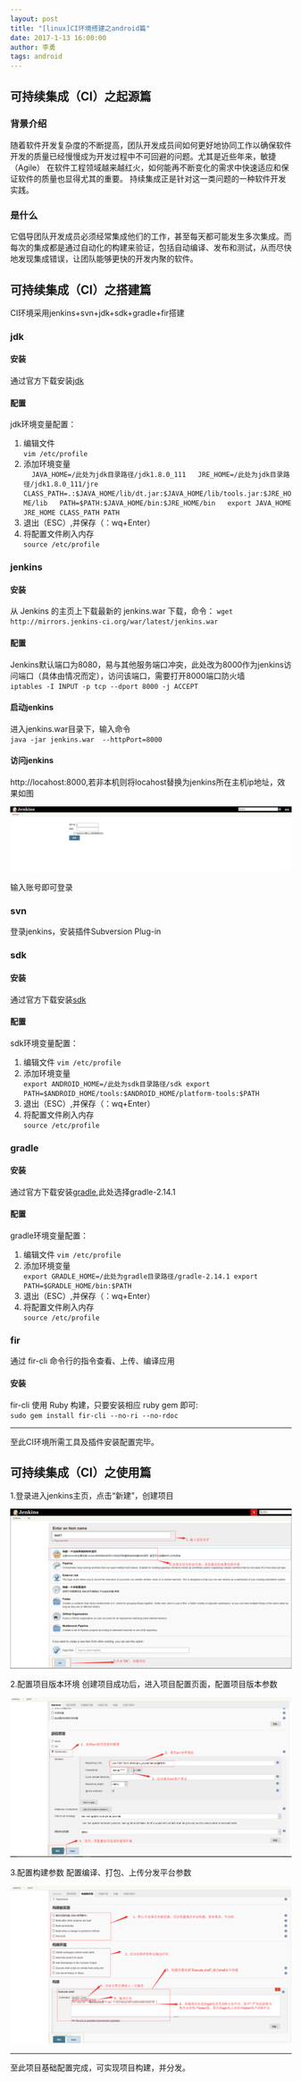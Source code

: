 ```yaml
---
layout: post
title: "[linux]CI环境搭建之android篇"
date: 2017-1-13 16:00:00
author: 李勇
tags: android
---
```



## 可持续集成（CI）之起源篇

### 背景介绍
随着软件开发复杂度的不断提高，团队开发成员间如何更好地协同工作以确保软件开发的质量已经慢慢成为开发过程中不可回避的问题。尤其是近些年来，敏捷（Agile） 在软件工程领域越来越红火，如何能再不断变化的需求中快速适应和保证软件的质量也显得尤其的重要。 持续集成正是针对这一类问题的一种软件开发实践。

### 是什么
它倡导团队开发成员必须经常集成他们的工作，甚至每天都可能发生多次集成。而每次的集成都是通过自动化的构建来验证，包括自动编译、发布和测试，从而尽快地发现集成错误，让团队能够更快的开发内聚的软件。

## 可持续集成（CI）之搭建篇
CI环境采用jenkins+svn+jdk+sdk+gradle+fir搭建

### jdk

#### 安装
通过官方下载安装[jdk](http://java.com/)   

#### 配置
jdk环境变量配置：  
1. 编辑文件  
`vim /etc/profile` 
2. 添加环境变量  
`  
	JAVA_HOME=/此处为jdk目录路径/jdk1.8.0_111  
    JRE_HOME=/此处为jdk目录路径/jdk1.8.0_111/jre  
    CLASS_PATH=.:$JAVA_HOME/lib/dt.jar:$JAVA_HOME/lib/tools.jar:$JRE_HOME/lib  
    PATH=$PATH:$JAVA_HOME/bin:$JRE_HOME/bin  
    export JAVA_HOME JRE_HOME CLASS_PATH PATH  `   
3. 退出（ESC）,并保存（：wq+Enter）  
4. 将配置文件刷入内存  
`source /etc/profile`

### jenkins
  
#### 安装
从 Jenkins 的主页上下载最新的 jenkins.war 下载，命令：
`wget http://mirrors.jenkins-ci.org/war/latest/jenkins.war`
  
#### 配置
Jenkins默认端口为8080，易与其他服务端口冲突，此处改为8000作为jenkins访问端口（具体由情况而定），访问该端口，需要打开8000端口防火墙  
`
iptables -I INPUT -p tcp --dport 8000 -j ACCEPT
` 

#### 启动jenkins
进入jenkins.war目录下，输入命令  
`
java -jar jenkins.war  --httpPort=8000
`  

#### 访问jenkins
http://locahost:8000,若非本机则将locahost替换为jenkins所在主机ip地址，效果如图

![](/img/post/Jenkins_android/jenkins_longin.png)

输入账号即可登录

### svn
登录jenkins，安装插件Subversion Plug-in

### sdk  
 
#### 安装
通过官方下载安装[sdk](https://developer.android.com/index.html)  
  
#### 配置
sdk环境变量配置：  
1. 编辑文件 
`vim /etc/profile`  
2. 添加环境变量  
`
    export ANDROID_HOME=/此处为sdk目录路径/sdk
	export PATH=$ANDROID_HOME/tools:$ANDROID_HOME/platform-tools:$PATH
`  
3. 退出（ESC）,并保存（：wq+Enter）  
4. 将配置文件刷入内存  
`source /etc/profile`

### gradle  

#### 安装
通过官方下载安装[gradle](https://gradle.org/gradle-download/),此处选择gradle-2.14.1  

#### 配置
gradle环境变量配置：  
1. 编辑文件 
`vim /etc/profile`  
2. 添加环境变量  
`
    export GRADLE_HOME=/此处为gradle目录路径/gradle-2.14.1
	export PATH=$GRADLE_HOME/bin:$PATH
`  
3. 退出（ESC）,并保存（：wq+Enter）  
4. 将配置文件刷入内存  
`source /etc/profile`

### fir
通过 fir-cli 命令行的指令查看、上传、编译应用  

#### 安装  
fir-cli 使用 Ruby 构建，只要安装相应 ruby gem 即可:  
`sudo gem install fir-cli --no-ri --no-rdoc`

***
至此CI环境所需工具及插件安装配置完毕。  

## 可持续集成（CI）之使用篇
1.登录进入jenkins主页，点击“新建”，创建项目

![](/img/post/Jenkins_android/jenkins_create.png)

2.配置项目版本环境
创建项目成功后，进入项目配置页面，配置项目版本参数

![](/img/post/Jenkins_android/jenkins_svn.png)

3.配置构建参数
配置编译、打包、上传分发平台参数

![](/img/post/Jenkins_android/jenkins_build.png)

***
至此项目基础配置完成，可实现项目构建，并分发。


